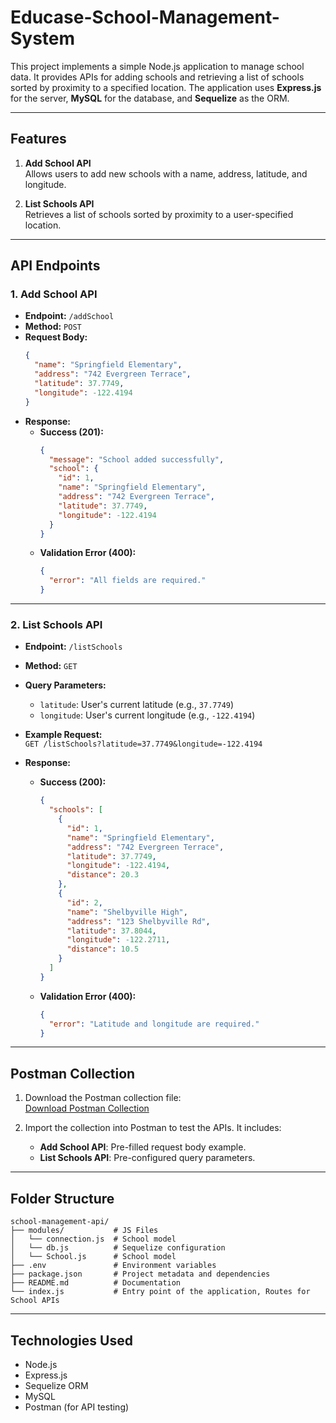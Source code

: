 # Educase-School-Management-System

This project implements a simple Node.js application to manage school data. It provides APIs for adding schools and retrieving a list of schools sorted by proximity to a specified location. The application uses **Express.js** for the server, **MySQL** for the database, and **Sequelize** as the ORM.

---

## **Features**

1. **Add School API**  
   Allows users to add new schools with a name, address, latitude, and longitude.

2. **List Schools API**  
   Retrieves a list of schools sorted by proximity to a user-specified location.

---

## **API Endpoints**

### **1. Add School API**
- **Endpoint:** `/addSchool`  
- **Method:** `POST`  
- **Request Body:**
   ```json
   {
     "name": "Springfield Elementary",
     "address": "742 Evergreen Terrace",
     "latitude": 37.7749,
     "longitude": -122.4194
   }
   ```
- **Response:**
   - **Success (201):**
     ```json
     {
       "message": "School added successfully",
       "school": {
         "id": 1,
         "name": "Springfield Elementary",
         "address": "742 Evergreen Terrace",
         "latitude": 37.7749,
         "longitude": -122.4194
       }
     }
     ```
   - **Validation Error (400):**
     ```json
     {
       "error": "All fields are required."
     }
     ```
---

### **2. List Schools API**
- **Endpoint:** `/listSchools`  
- **Method:** `GET`  
- **Query Parameters:**
   - `latitude`: User's current latitude (e.g., `37.7749`)
   - `longitude`: User's current longitude (e.g., `-122.4194`)

- **Example Request:**  
   `GET /listSchools?latitude=37.7749&longitude=-122.4194`

- **Response:**
   - **Success (200):**
     ```json
     {
       "schools": [
         {
           "id": 1,
           "name": "Springfield Elementary",
           "address": "742 Evergreen Terrace",
           "latitude": 37.7749,
           "longitude": -122.4194,
           "distance": 20.3
         },
         {
           "id": 2,
           "name": "Shelbyville High",
           "address": "123 Shelbyville Rd",
           "latitude": 37.8044,
           "longitude": -122.2711,
           "distance": 10.5
         }
       ]
     }
     ```
   - **Validation Error (400):**
     ```json
     {
       "error": "Latitude and longitude are required."
     }
     ```

---

## **Postman Collection**

1. Download the Postman collection file:  
   [Download Postman Collection](https://github.com/divyanshu-dugar/Educase-School-Management-System/blob/main/Educase-SchoolManagement.postman_collection.json)

2. Import the collection into Postman to test the APIs. It includes:
   - **Add School API**: Pre-filled request body example.
   - **List Schools API**: Pre-configured query parameters.

---

## **Folder Structure**
```
school-management-api/
├── modules/           # JS Files
│   └── connection.js  # School model
│   └── db.js          # Sequelize configuration
│   └── School.js      # School model
├── .env               # Environment variables
├── package.json       # Project metadata and dependencies
├── README.md          # Documentation
└── index.js           # Entry point of the application, Routes for School APIs
```

---

## **Technologies Used**
- Node.js
- Express.js
- Sequelize ORM
- MySQL
- Postman (for API testing)
